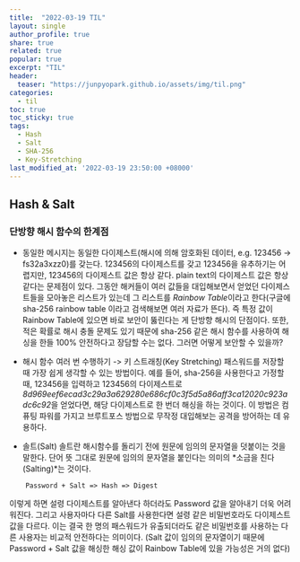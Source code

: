```yaml
---
title:  "2022-03-19 TIL"
layout: single
author_profile: true
share: true
related: true
popular: true
excerpt: "TIL"
header:
  teaser: "https://junpyopark.github.io/assets/img/til.png"
categories:
  - til
toc: true
toc_sticky: true
tags:
  - Hash
  - Salt
  - SHA-256
  - Key-Stretching
last_modified_at: '2022-03-19 23:50:00 +08000'
---
```



## Hash & Salt

### 단방향 해시 함수의 한계점
*  동일한 메시지는 동일한 다이제스트(해시에 의해 암호화된 데이터, e.g. 123456 -> fs32a3xzz0)를 갖는다. 123456의 다이제스트를 갖고 123456을 유추하기는 어렵지만, 123456의 다이제스트 값은 항상 같다. plain text의 다이제스트 값은 항상 같다는 문제점이 있다. 그동안 해커들이 여러 값들을 대입해보면서 얻었던 다이제스트들을 모아놓은 리스트가 있는데 그 리스트를 *Rainbow Table*이라고 한다(구글에 sha-256 rainbow table 이라고 검색해보면 여러 자료가 뜬다). 즉 특정 값이 Rainbow Table에 있으면 바로 보안이 뚫린다는 게 단방향 해시의 단점이다. 또한, 적은 확률로 해시 충돌 문제도 있기 때문에 sha-256 같은 해시 함수를 사용하여 해싱을 한들 100% 안전하다고 장담할 수는 없다. 그러면 어떻게 보안할 수 있을까?

* 해시 함수 여러 번 수행하기 -> 키 스트래칭(Key Stretching)
패스워드를 저장할 때 가장 쉽게 생각할 수 있는 방법이다. 예를 들어, sha-256을 사용한다고 가정할 때, 123456을 입력하고 123456의 다이제스트로 *8d969eef6ecad3c29a3a629280e686cf0c3f5d5a86aff3ca12020c923adc6c92*을 얻었다면, 해당 다이제스트로 한 번더 해싱을 하는 것이다. 이 방법은 컴퓨팅 파워를 가지고 브루트포스 방법으로 무작정 대입해보는 공격을 방어하는 데 유용하다. 

* 솔트(Salt)
솔트란 해시함수를 돌리기 전에 원문에 임의의 문자열을 덧붙이는 것을 말한다. 단어 뜻 그대로 원문에 임의의 문자열을 붙인다는 의미의 *소금을 친다(Salting)*는 것이다. 
```plain text
    Password + Salt => Hash => Digest
```
이렇게 하면 설령 다이제스트를 알아낸다 하더라도 Password 값을 알아내기 더욱 어려워진다. 그리고 사용자마다 다른 Salt를 사용한다면 설령 같은 비밀번호라도 다이제스트 값을 다르다. 이는 결국 한 명의 패스워드가 유출되더라도 같은 비밀번호를 사용하는 다른 사용자는 비교적 안전하다는 의미이다. (Salt 값이 임의의 문자열이기 때문에 Password + Salt 값을 해싱한 해싱 값이 Rainbow Table에 있을 가능성은 거의 없다)




